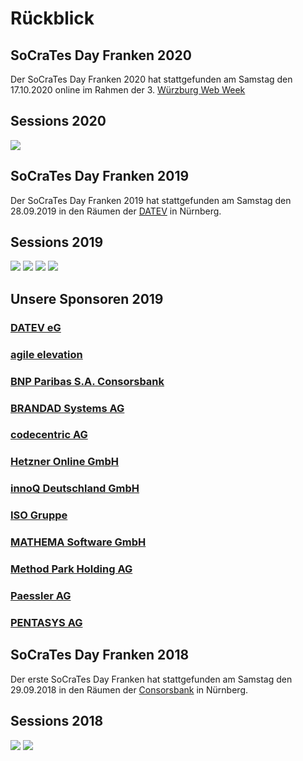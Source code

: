 # Rückblick

## SoCraTes Day Franken 2020

Der SoCraTes Day Franken 2020 hat stattgefunden am Samstag den 17.10.2020
online im Rahmen der 3. <a href="https://wueww.de/" target="_blank">Würzburg Web Week</a>

## Sessions 2020

<img src="/assets/sdf2021-sessions.png">

## SoCraTes Day Franken 2019

Der SoCraTes Day Franken 2019 hat stattgefunden am Samstag den 28.09.2019 in den Räumen der <a href="https://www.datev.de/" target="_blank">DATEV</a> in Nürnberg.

## Sessions 2019

<img src="/assets/scdf19-sessions-1.jpeg">
<img src="/assets/scdf19-sessions-2.jpeg">
<img src="/assets/scdf19-sessions-3.jpeg">
<img src="/assets/scdf19-kick-off.jpeg">

## Unsere Sponsoren 2019

### <a href="//www.datev.de" target="_blank">DATEV eG</a>

### <a href="http://www.agile-elevation.de" target="_blank">agile elevation</a>

### <a href="//www.consorsbank.de" target="_blank">BNP Paribas S.A. Consorsbank</a>

### <a href="//www.brandad-systems.de" target="_blank">BRANDAD Systems AG</a>

### <a href="//www.codecentric.de" target="_blank">codecentric AG</a>

### <a href="//www.hetzner.de" target="_blank">Hetzner Online GmbH</a>

### <a href="//www.innoq.com" target="_blank">innoQ Deutschland GmbH</a>

### <a href="//www.iso-gruppe.com" target="_blank">ISO Gruppe</a>

### <a href="//www.mathema.de" target="_blank">MATHEMA Software GmbH</a>

### <a href="//www.methodpark.de" target="_blank">Method Park Holding AG</a>

### <a href="//www.de.paessler.com" target="_blank">Paessler AG</a>

### <a href="//www.pentasys.de" target="_blank">PENTASYS AG</a>

## SoCraTes Day Franken 2018

Der erste SoCraTes Day Franken hat stattgefunden am Samstag den 29.09.2018 in den Räumen der <a href="https://www.consorsbank.de/" target="_blank">Consorsbank</a> in Nürnberg.

## Sessions 2018

<img src="/assets/IMG_20180929_100527.jpg">
<img src="/assets/IMG_20180929_101157.jpg">
